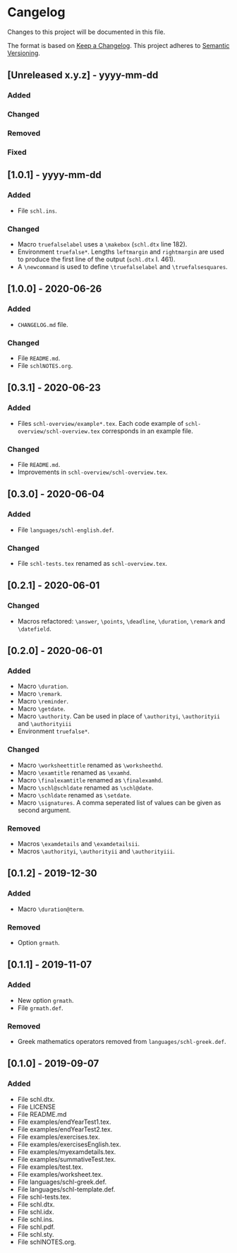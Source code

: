 <!-- -------------------------------------------------------------- -->
<!--							schl							    -->
<!-- A XeLateX package for typesetting classroom related documents. -->
<!-- -------------------------------------------------------------- -->
# Cangelog
Changes to this project will be documented in this file.

The format is based on [Keep a Changelog](https://keepachangelog.com/en/1.0.0/).
This project adheres to [Semantic Versioning](https://semver.org/spec/v2.0.0.html).

## [Unreleased x.y.z] - yyyy-mm-dd
### Added
### Changed
### Removed
### Fixed

## [1.0.1] - yyyy-mm-dd
### Added
- File `schl.ins`.
### Changed
- Macro `truefalselabel` uses a `\makebox` (`schl.dtx` line 182).
- Environment `truefalse*`. Lengths `leftmargin` and `rightmargin` are used to produce	the first line of the output (`schl.dtx` l. 461).
- A `\newcommand` is used to define `\truefalselabel` and `\truefalsesquares`.

## [1.0.0] - 2020-06-26
### Added
- `CHANGELOG.md` file.
### Changed
- File `README.md`.
- File `schlNOTES.org`.

## [0.3.1] - 2020-06-23
### Added
- Files `schl-overview/example*.tex`. Each code example  of
`schl-overview/schl-overview.tex` corresponds in an example file.
### Changed
- File `README.md`.
- Improvements in `schl-overview/schl-overview.tex`.

## [0.3.0] - 2020-06-04
### Added
- File `languages/schl-english.def`.
### Changed
- File `schl-tests.tex` renamed as `schl-overview.tex`.

## [0.2.1] - 2020-06-01
### Changed
- Macros refactored: `\answer`, `\points`, `\deadline`, `\duration`,
`\remark` and `\datefield`.

## [0.2.0] - 2020-06-01
### Added
- Macro `\duration`.
- Macro `\remark`.
- Macro `\reminder`.
- Macro `\getdate`.
- Macro `\authority`. Can be used in place of `\authorityi`, `\authorityii`
and `\authorityiii`
- Environment `truefalse*`.
### Changed
- Macro `\worksheettitle` renamed as `\worksheethd`.
- Macro `\examtitle` renamed as `\examhd`.
- Macro `\finalexamtitle` renamed as `\finalexamhd`.
- Macro `\schl@schldate` renamed as `\schl@date`.
- Macro `\schldate` renamed as `\setdate`.
- Macro `\signatures`. A comma seperated list of values can be given as second argument.
### Removed
- Macros `\examdetails` and `\examdetailsii`.
- Macros `\authorityi`, `\authorityii` and `\authorityiii`.


## [0.1.2] - 2019-12-30
### Added
- Macro `\duration@term`.
### Removed
- Option `grmath`.

## [0.1.1] - 2019-11-07
### Added
- New option `grmath`.
- File `grmath.def`.
### Removed
- Greek mathematics operators removed from `languages/schl-greek.def`.

## [0.1.0] - 2019-09-07
### Added
- File schl.dtx.
- File LICENSE
- File README.md
- File examples/endYearTest1.tex.
- File examples/endYearTest2.tex.
- File examples/exercises.tex.
- File examples/exercisesEnglish.tex.
- File examples/myexamdetails.tex.
- File examples/summativeTest.tex.
- File examples/test.tex.
- File examples/worksheet.tex.
- File languages/schl-greek.def.
- File languages/schl-template.def.
- File schl-tests.tex.
- File schl.dtx.
- File schl.idx.
- File schl.ins.
- File schl.pdf.
- File schl.sty.
- File schlNOTES.org.
